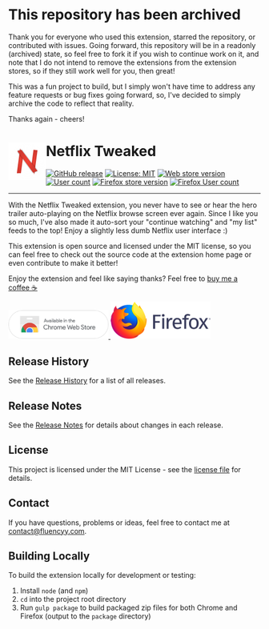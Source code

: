 # This repository has been archived

Thank you for everyone who used this extension, starred the repository, or contributed with issues. Going forward, this repository will be in a readonly (archived) state, so feel free to fork it if you wish to continue work on it, and note that I do not intend to remove the extensions from the extension stores, so if they still work well for you, then great!

This was a fun project to build, but I simply won't have time to address any feature requests or bug fixes going forward, so, I've decided to simply archive the code to reflect that reality.

Thanks again - cheers!

# Netflix Tweaked <img src="https://github.com/andrewbrey/netflix-tweaked/blob/master/app/images/icon-150.png" width="75" align="left" />

[![GitHub release](https://img.shields.io/github/package-json/v/andrewbrey/netflix-tweaked.svg?label=Package%20Version)](https://github.com/andrewbrey/netflix-tweaked/releases)
[![License: MIT](https://img.shields.io/github/license/andrewbrey/netflix-tweaked.svg?label=License)](https://github.com/andrewbrey/netflix-tweaked/blob/master/LICENSE)
[![Web store version](https://img.shields.io/chrome-web-store/v/piocfidbkeehbojkamgamfhflpkoaifh.svg?label=Chrome%20Store%20Version)](https://chrome.google.com/webstore/detail/netflix-tweaked/piocfidbkeehbojkamgamfhflpkoaifh)
[![User count](https://img.shields.io/chrome-web-store/users/piocfidbkeehbojkamgamfhflpkoaifh.svg?label=Chrome%20Users)](https://chrome.google.com/webstore/detail/netflix-tweaked/piocfidbkeehbojkamgamfhflpkoaifh)
[![Firefox store version](https://img.shields.io/amo/v/netflix-tweaked.svg?label=Firefox%20Store%20Version)](https://addons.mozilla.org/en-US/firefox/addon/netflix-tweaked)
[![Firefox User count](https://img.shields.io/amo/users/netflix-tweaked.svg?label=Firefox%20Users)](https://addons.mozilla.org/en-US/firefox/addon/netflix-tweaked)

---

With the Netflix Tweaked extension, you never have to see or hear the hero trailer auto-playing on the Netflix browse screen ever again. Since I like you so much, I've also made it auto-sort your "continue watching" and "my list" feeds to the top! Enjoy a slightly less dumb Netflix user interface :)

This extension is open source and licensed under the MIT license, so you can feel free to check out the source code at the extension home page or even contribute to make it better!

Enjoy the extension and feel like saying thanks? Feel free to [buy me a coffee ☕](https://www.paypal.me/fluencyy) 

<a href="https://chrome.google.com/webstore/detail/netflix-tweaked/piocfidbkeehbojkamgamfhflpkoaifh" target="_blank">
<img src="https://github.com/andrewbrey/netflix-tweaked/blob/master/app/images/web-store-pill.png" width="200" />
</a>

<a href="https://addons.mozilla.org/en-US/firefox/addon/netflix-tweaked/" target="_blank">
<img src="https://github.com/andrewbrey/netflix-tweaked/blob/master/app/images/firefox-store.png" width="200" />
</a>

## Release History
See the [Release History](https://github.com/andrewbrey/netflix-tweaked/releases) for a list of all releases.

## Release Notes
See the [Release Notes](CHANGELOG.md) for details about changes in each release.

## License

This project is licensed under the MIT License - see the [license file](LICENSE) for details.

## Contact

If you have questions, problems or ideas, feel free to contact me at <a href="mailto:contact@fluencyy.com">contact@fluencyy.com</a>.

## Building Locally

To build the extension locally for development or testing:

1. Install `node` (and `npm`)
2. `cd` into the project root directory
3. Run `gulp package` to build packaged zip files for both Chrome and Firefox (output to the `package` directory)
